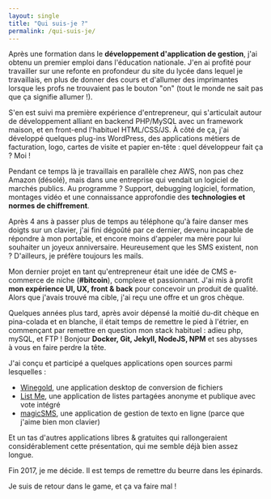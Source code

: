 ```yaml
---
layout: single
title: "Qui suis-je ?"
permalink: /qui-suis-je/
---
```


Après une formation dans le **développement d'application de gestion**, j'ai obtenu un premier emploi dans l'éducation nationale. J'en ai profité pour travailler sur une refonte en profondeur du site du lycée dans lequel je travaillais, en plus de donner des cours et d'allumer des imprimantes lorsque les profs ne trouvaient pas le bouton "on" (tout le monde ne sait pas que ça signifie allumer !).

S'en est suivi ma première expérience d'entrepreneur, qui s'articulait autour de développement alliant en backend PHP/MySQL avec un framework maison, et en front-end l'habituel HTML/CSS/JS. À côté de ça, j'ai développé quelques plug-ins WordPress, des applications métiers de facturation, logo, cartes de visite et papier en-tête : quel développeur fait ça ? Moi !

Pendant ce temps là je travaillais en parallèle chez AWS, non pas chez Amazon (désolé), mais dans une entreprise qui vendait un logiciel de marchés publics. Au programme ? Support, debugging logiciel, formation, montages vidéo et une connaissance approfondie des **technologies et normes de chiffrement**.

Après 4 ans à passer plus de temps au téléphone qu'à faire danser mes doigts sur un clavier, j'ai fini dégoûté par ce dernier, devenu incapable de répondre à mon portable, et encore moins d'appeler ma mère pour lui souhaiter un joyeux anniversaire. Heureusement que les SMS existent, non ? D'ailleurs, je préfère toujours les mails.

Mon dernier projet en tant qu'entrepreneur était une idée de CMS e-commerce de niche (**#bitcoin**), complexe et passionnant. J'ai mis à profit **mon expérience UI, UX, front & back** pour concevoir un produit de qualité. Alors que j'avais trouvé ma cible, j'ai reçu une offre et un gros chèque.

Quelques années plus tard, après avoir dépensé la moitié du-dit chèque en pina-colada et en blanche, il était temps de remettre le pied à l'étrier, en commençant par remettre en question mon stack habituel : adieu php, mySQL, et FTP ! Bonjour **Docker, Git, Jekyll, NodeJS, NPM** et ses abysses à vous en faire perdre la tête.

J'ai conçu et participé a quelques applications open sources parmi lesquelles :

- [Winegold](https://winegold.irz.fr), une application desktop de conversion de fichiers
- [List Me](https://listme.irz.fr/), une application de listes partagées anonyme et publique avec vote intégré
- [magicSMS](https://github.com/arthurlacoste/magicSMS), une application de gestion de texto en ligne (parce que j'aime bien mon clavier)

Et un tas d'autres applications libres & gratuites qui rallongeraient considérablement cette présentation, qui me semble déjà bien assez longue.

Fin 2017, je me décide. Il est temps de remettre du beurre dans les épinards.

Je suis de retour dans le game, et ça va faire mal !
